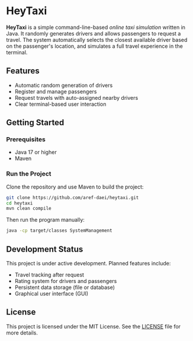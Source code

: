 # HeyTaxi

**HeyTaxi** is a simple command-line-based *online taxi simulation* written in Java. It randomly generates drivers and allows passengers to request a travel. The system automatically selects the closest available driver based on the passenger's location, and simulates a full travel experience in the terminal.

## Features

- Automatic random generation of drivers
- Register and manage passengers
- Request travels with auto-assigned nearby drivers
- Clear terminal-based user interaction

## Getting Started

### Prerequisites
- Java 17 or higher
- Maven

### Run the Project

Clone the repository and use Maven to build the project:

```bash
git clone https://github.com/aref-daei/heytaxi.git
cd heytaxi
mvn clean compile
```

Then run the program manually:

```bash
java -cp target/classes SystemManagement
```

## Development Status

This project is under active development. Planned features include:

- Travel tracking after request
- Rating system for drivers and passengers
- Persistent data storage (file or database)
- Graphical user interface (GUI)

## License

This project is licensed under the MIT License. See the [LICENSE](LICENSE) file for more details.

